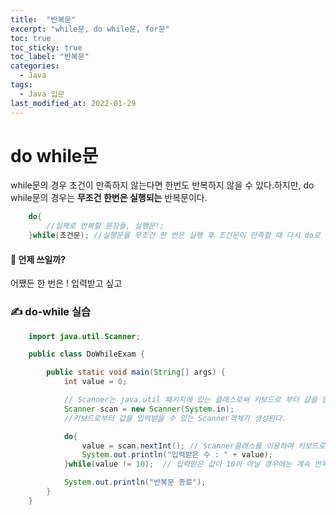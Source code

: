 ```yaml
---
title:  "반복문"
excerpt: "while문, do while문, for문"
toc: true
toc_sticky: true
toc_label: "반복문"
categories:
  - Java
tags:
  - Java 입문
last_modified_at: 2022-01-29
---
```



# do while문
while문의 경우 조건이 만족하지 않는다면 한번도 반복하지 않을 수 있다.하지만, do while문의 경우는 **무조건 한번은 실행되는** 반복문이다.

```java
    do{
        //실제로 반복할 문장들, 실행문!;
    }while(조건문); //실행문을 무조건 한 번은 실행 후 조건문이 만족할 때 다시 do로 올라감
```

#### 🤔 언제 쓰일까?
어쨌든 한 번은 ! 입력받고 싶고 

### ✍ do-while 실습
```java
    import java.util.Scanner;

    public class DoWhileExam {

        public static void main(String[] args) {
            int value = 0;

            // Scanner는 java.util 패키지에 있는 클래스로써 키보드로 부터 값을 입력받는다던지 할 때 유용하게 사용할 수 있는 클래스
            Scanner scan = new Scanner(System.in);
            //키보드로부터 값을 입력받을 수 있는 Scanner객체가 생성된다. 

            do{
                value = scan.nextInt(); // Scanner클래스를 이용하여 키보드로 부터 숫자값을 입력받는다.
                System.out.println("입력받은 수 : " + value);  
            }while(value != 10);  // 입력받은 값이 10이 아닐 경우에는 계속 반복한다.

            System.out.println("반복문 종료");
        }
    }
```